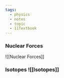 ```yaml
---
tags:
  - physics
  - notes
  - topic
  - 11Textbook
---
```

### Nuclear Forces
![[Nuclear Forces]]
### Isotopes ![[Isotopes]]





